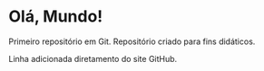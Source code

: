 # Olá, Mundo!
 Primeiro repositório em Git.
 Repositório criado para fins didáticos.
 
 Linha adicionada diretamento do site GitHub.
